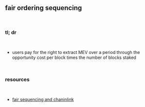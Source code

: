 ## fair ordering sequencing

<br>

### tl; dr

<br>

* users pay for the right to extract MEV over a period through the opportunity cost per block times the number of blocks staked

<br>

### resources

<br>

* [fair sequencing and chaninlink](https://github.com/go-outside-labs/mev-toolkit/blob/main/MEV_strategies/oracles/chainlink.md)
